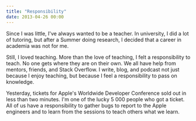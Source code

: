 ```yaml
---
title: "Responsibility"
date: 2013-04-26 00:00
---
```


<p>Since I was little, I've always wanted to be a teacher. In university, I did a lot of tutoring, but after a Summer doing research, I decided that a career in academia was not for me. </p>

<p>Still, I loved teaching. More than the love of teaching, I felt a responsibility to teach. No one gets where they are on their own. We all have help from mentors, friends, and Stack Overflow. I write, blog, and podcast not just because I enjoy teaching, but because I feel a responsibility to pass on knowledge. </p>

<p>Yesterday, tickets for Apple's Worldwide Developer Conference sold out in less than two minutes. I'm one of the lucky 5 000 people who got a ticket. All of us have a responsibility to gather bugs to report to the Apple engineers and to learn from the sessions to teach others what we learn. </p>

<!-- more -->

